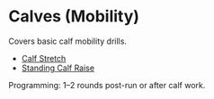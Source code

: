 # Calves (Mobility)

Covers basic calf mobility drills.

- [Calf Stretch](calf_stretch.md)
- [Standing Calf Raise](standing_calf_raise.md)

Programming: 1–2 rounds post-run or after calf work.
